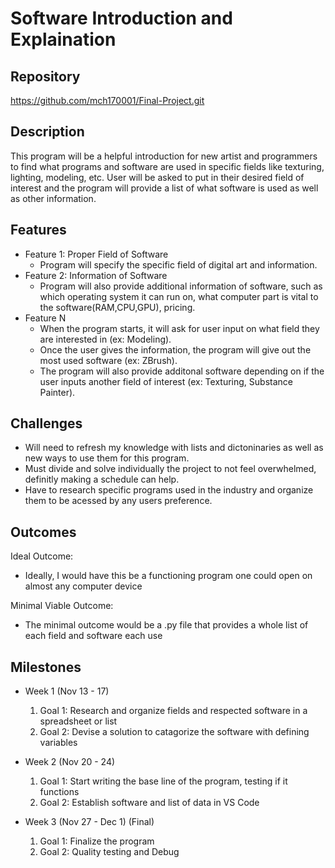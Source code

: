 # Software Introduction and Explaination

## Repository
<https://github.com/mch170001/Final-Project.git>

## Description
This program will be a helpful introduction for new artist and programmers to find what programs and software are used in specific fields like texturing, lighting, modeling, etc. 
User will be asked to put in their desired field of interest and the program will provide a list of what software is used as well as other information.

## Features
- Feature 1: Proper Field of Software
	- Program will specify the specific field of digital art and information.
- Feature 2: Information of Software
	- Program will also provide additional information of software, such as which operating system it can run on, what computer part is vital to the software(RAM,CPU,GPU), pricing.
- Feature N
	- When the program starts, it will ask for user input on what field they are interested in (ex: Modeling). 
  - Once the user gives the information, the program will give out the most used software (ex: ZBrush).
  - The program will also provide additonal software depending on if the user inputs another field of interest (ex: Texturing, Substance Painter). 

## Challenges
- Will need to refresh my knowledge with lists and dictoninaries as well as new ways to use them for this program.
- Must divide and solve individually the project to not feel overwhelmed, definitly making a schedule can help.
- Have to research specific programs used in the industry and organize them to be acessed by any users preference.

## Outcomes
Ideal Outcome:
- Ideally, I would have this be a functioning program one could open on almost any computer device

Minimal Viable Outcome:
- The minimal outcome would be a .py file that provides a whole list of each field and software each use

## Milestones

- Week 1 (Nov 13 - 17)
  1. Goal 1: Research and organize fields and respected software in a spreadsheet or list 
  2. Goal 2: Devise a solution to catagorize the software with defining variables

- Week 2 (Nov 20 - 24)
  1. Goal 1: Start writing the base line of the program, testing if it functions
  2. Goal 2: Establish software and list of data in VS Code

- Week 3 (Nov 27 - Dec 1) (Final)
  1. Goal 1: Finalize the program
  2. Goal 2: Quality testing and Debug